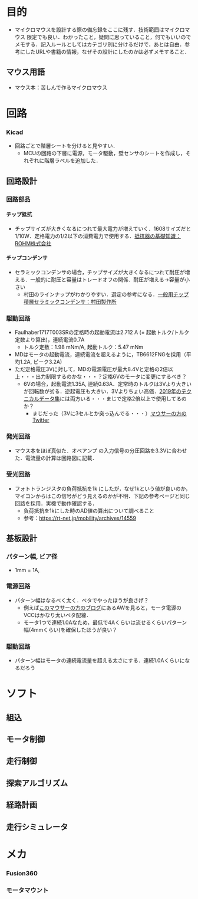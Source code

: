 # 目的

- マイクロマウスを設計する際の備忘録をここに残す．技術範囲はマイクロマウス 限定でも良い．わかったこと，疑問に思っていること，何でもいいのでメモする．記入ルールとしてはカテゴリ別に分けるだけで，あとは自由．参考にしたURLや書籍の情報，なぜその設計にしたのかは必ずメモすること．



## マウス用語

- マウス本：苦しんで作るマイクロマウス 





# 回路

### Kicad

- 回路ごとで階層シートを分けると見やすい．
  - MCUの回路の下層に電源，モータ駆動，壁センサのシートを作成し，それぞれに階層ラベルを追加した．

## 回路設計

###  回路部品

#### チップ抵抗

-  チップサイズが大きくなるにつれて最大電力が増えていく．1608サイズだと1/10W．定格電力の1/2以下の消費電力で使用する．[抵抗器の基礎知識：ROHM株式会社](https://www.rohm.co.jp/electronics-basics/resistors/r_what1)

#### チップコンデンサ

- セラミックコンデンサの場合，チップサイズが大きくなるにつれて耐圧が増える．一般的に耐圧と容量はトレードオフの関係．耐圧が増える→容量が小さい
  - 村田のラインナップがわかりやすい．選定の参考になる．[一般用チップ積層セラミックコンデンサ：村田製作所](https://www.murata.com/ja-jp/products/capacitor/ceramiccapacitor/smd/grm)

### 駆動回路

- Faulhaber1717T003SRの定格時の起動電流は2.712 A (= 起動トルク/トルク定数より算出)，連続電流0.7A
  - トルク定数：1.98 mNm/A,  起動トルク：5.47 mNm
- MDはモータの起動電流，連続電流を超えるように，TB6612FNGを採用（平均1.2A, ピーク3.2A)
- ただ定格電圧3Vに対して，MDの電源電圧が最大8.4Vと定格の2倍以上・・・出力制限するのかな・・・？定格6Vのモータに変更にするべき？
  - 6Vの場合，起動電流1.35A, 連続0.63A．定常時のトルクは3Vより大きいが回転数が劣る．逆起電圧も大きい．3Vよりちょい高価．[2019年のテクニカルデータ集](http://www.ntf.or.jp/mouse/micromouse2019/result/mm2019recode_v104.pdf)には両方いる・・・まじで定格2倍以上で使用してるのか？
    - まじだった（3Vに3セルとか突っ込んでる・・・）[マウサーの方のTwitter](https://twitter.com/tennisyi/status/802868693659099137)

### 発光回路

- マウス本をほぼ真似た．オペアンプ の入力信号の分圧回路を3.3Vに合わせた．電流量の計算は回路図に記載．

### 受光回路

- フォトトランジスタの負荷抵抗を1k にしたが，なぜ1kという値が良いのか，マイコンからはこの信号がどう見えるのかが不明．下記の参考ページと同じ回路を採用．実機で動作確認する．
  - 負荷抵抗を1kにした時のAD値の算出について調べること
  - 参考：https://rt-net.jp/mobility/archives/14559

## 基板設計

### パターン幅, ビア径

- 1mm = 1A,   

### 電源回路

- パターン幅はなるべく太く．ベタでやったほうが良さげ？
  - 例えば[このマウサーの方のブログ](https://nout.hatenadiary.jp/entry/2018/05/17/161537)にあるAWを見ると，モータ電源のVCCはかなり太いベタ配線．
  - モータ1つで連続1.0Aなため，最低で4Aくらいは流せるくらいパターン幅(4mmくらい)を確保したほうが良い？

### 駆動回路

- パターン幅はモータの連続電流量を超える太さにする．連続1.0Aくらいになるだろう

# ソフト

## 組込



## モータ制御



## 走行制御



## 探索アルゴリズム



## 経路計画 



## 走行シミュレータ





# メカ

### Fusion360



### モータマウント

